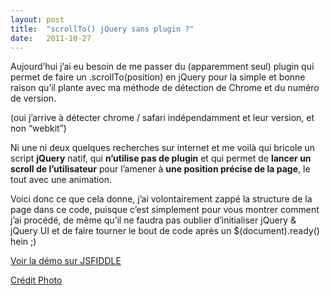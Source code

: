 ```yaml
---
layout:	post
title:	"scrollTo() jQuery sans plugin ?"
date:	2011-10-27
---
```


  Aujourd’hui j’ai eu besoin de me passer du (apparemment seul) plugin qui permet de faire un .scrollTo(position) en jQuery pour la simple et bonne raison qu’il plante avec ma méthode de détection de Chrome et du numéro de version.

(oui j’arrive à détecter chrome / safari indépendamment et leur version, et non “webkit”)

Ni une ni deux quelques recherches sur internet et me voilà qui bricole un script **jQuery** natif, qui **n’utilise pas de plugin** et qui permet de **lancer un scroll de l’utilisateur** pour l’amener à **une position précise de la page**, le tout avec une animation.

Voici donc ce que cela donne, j’ai volontairement zappé la structure de la page dans ce code, puisque c’est simplement pour vous montrer comment j’ai procédé, de même qu’il ne faudra pas oublier d’initialiser jQuery & jQuery UI et de faire tourner le bout de code après un $(document).ready() hein ;)

[Voir la démo sur JSFIDDLE](http://jsfiddle.net/clawfire/FKndZ/)

[Crédit Photo](http://www.flickr.com/photos/dmitry-baranovskiy/2378867408/)

  